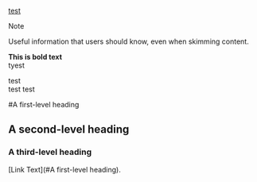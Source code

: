 [test](test.jpg)


> [!NOTE]
> Useful information that users should know, even when skimming content.


**This is bold text**  
tyest

test<br/>
test
test



<!-- komentarz -->


#A first-level heading
## A second-level heading
### A third-level heading










[Link Text](#A first-level heading).
